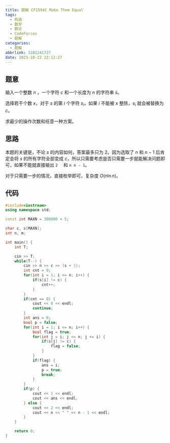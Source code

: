 ```yaml
---
title: 题解 CF1594C Make Them Equal
tags:
  - 构造
  - 数学
  - 数论
  - CodeForces
  - 题解
categories:
  - 题解
abbrlink: 1281241727
date: 2021-10-23 22:12:27
---
```


## 题意

输入一个整数 $n$ ，一个字符 $c$ 和一个长度为 $n$ 的字符串 $s$。

选择若干个数 $x$，对于 $s$ 的第 $i$ 个字符 $s_i$，如果 $i$ 不能被 $x$ 整除，$s_i$ 就会被替换为 $c$。

求最少的操作次数和任意一种方案。

## 思路

本题的关键是，不论 $s$ 的内容如何，答案最多只为 $2$。因为选取了 $n$ 和 $n - 1$ 后肯定会将 $s$ 的所有字符全部变成 $c$，所以只需要考虑是否只需要一步就能解决问题即可，如果不能就直接输出 `2  ` 和 `n n - 1`。

对于只需要一步的情况，直接枚举即可，复杂度 $O(n \ln n)$。

## 代码

```cpp
#include<iostream>
using namespace std;

const int MAXN = 300000 + 5;

char c, s[MAXN];
int n, m;

int main() {
    int T;

    cin >> T;
    while(T--) {
        cin >> n >> c >> (s + 1);
        int cnt = 0;
        for(int i = 1; i <= n; i++) {
            if(s[i] != c) {
                cnt++;
            }
        }
        if(cnt == 0) {
            cout << 0 << endl;
            continue;
        }
        int ans = 0;
        bool p = false;
        for(int i = 1; i <= n; i++) {
            bool flag = true;
            for(int j = i; j <= n; j += i) {
                if(s[j] != c) {
                    flag = false;
                }
            }
            if(flag) {
                ans = i;
                p = true;
                break;
            }
        }
        if(p) {
            cout << 1 << endl;
            cout << ans << endl;
        } else {
            cout << 2 << endl;
            cout << n << " " << n - 1 << endl;
        }
    }

    return 0;
}
```